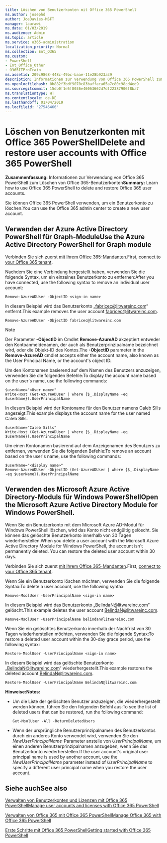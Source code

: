 ```yaml
---
title: Löschen von Benutzerkonten mit Office 365 PowerShell
ms.author: josephd
author: JoeDavies-MSFT
manager: laurawi
ms.date: 01/03/2019
ms.audience: Admin
ms.topic: article
ms.service: o365-administration
localization_priority: Normal
ms.collection: Ent_O365
ms.custom:
- PowerShell
- Ent_Office_Other
- O365ITProTrain
ms.assetid: 209c9868-448c-49bc-baae-11e28b923a39
description: Informationen zur Verwendung von Office 365 PowerShell zum Löschen von Office 365-Benutzerkonten
ms.openlocfilehash: 0b882f3bdf9070c83baffaca65a7c80c98cd4ed9
ms.sourcegitcommit: 15db0f1e5f8036e46063662d7df22387906f8ba7
ms.translationtype: HT
ms.contentlocale: de-DE
ms.lasthandoff: 01/04/2019
ms.locfileid: "27546466"
---
```

# <a name="delete-user-accounts-with-office-365-powershell"></a><span data-ttu-id="ddebc-103">Löschen von Benutzerkonten mit Office 365 PowerShell</span><span class="sxs-lookup"><span data-stu-id="ddebc-103">Delete and restore user accounts with Office 365 PowerShell</span></span>

<span data-ttu-id="ddebc-104">**Zusammenfassung:** Informationen zur Verwendung von Office 365 PowerShell zum Löschen von Office 365-Benutzerkonten</span><span class="sxs-lookup"><span data-stu-id="ddebc-104">**Summary:**  Learn how to use Office 365 PowerShell to delete and restore Office 365 user accounts.</span></span>
  
<span data-ttu-id="ddebc-105">Sie können Office 365 PowerShell verwenden, um ein Benutzerkonto zu löschen.</span><span class="sxs-lookup"><span data-stu-id="ddebc-105">You can use the Office 365 admin center to create a new user account.</span></span>

   
## <a name="use-the-azure-active-directory-powershell-for-graph-module"></a><span data-ttu-id="ddebc-106">Verwenden der Azure Active Directory PowerShell für Graph-Module</span><span class="sxs-lookup"><span data-stu-id="ddebc-106">Use the Azure Active Directory PowerShell for Graph module</span></span>

<span data-ttu-id="ddebc-107">Verbinden Sie sich zuerst [mit Ihrem Office 365-Mandanten](connect-to-office-365-powershell.md#connect-with-the-azure-active-directory-powershell-for-graph-module).</span><span class="sxs-lookup"><span data-stu-id="ddebc-107">First, [connect to your Office 365 tenant](connect-to-office-365-powershell.md#connect-with-the-azure-active-directory-powershell-for-graph-module).</span></span>

<span data-ttu-id="ddebc-108">Nachdem Sie eine Verbindung hergestellt haben, verwenden Sie die folgende Syntax, um ein einzelnes Benutzerkonto zu entfernen:</span><span class="sxs-lookup"><span data-stu-id="ddebc-108">After you have connected, use the following syntax to remove an individual user account:</span></span>
  
```
Remove-AzureADUser -ObjectID <sign-in name>
```

<span data-ttu-id="ddebc-109">In diesem Beispiel wird das Benutzerkonto „fabricec@litwareinc.com“ entfernt.</span><span class="sxs-lookup"><span data-stu-id="ddebc-109">This example removes the user account fabricec@litwareinc.com.</span></span>
  
```
Remove-AzureADUser -ObjectID fabricec@litwareinc.com
```

> [!NOTE]
> <span data-ttu-id="ddebc-110">Der Parameter **-ObjectID** im Cmdlet **Remove-AzureAD** akzeptiert entweder den Kontoanmeldenamen, der auch als Benutzerprinzipalname bezeichnet wird, oder die Objekt-ID des Kontos.</span><span class="sxs-lookup"><span data-stu-id="ddebc-110">The **-ObjectID** parameter in the **Remove-AzureAD** cmdlet accepts either the account name, also known as the User Principal Name, or the account's object ID.</span></span>
  
<span data-ttu-id="ddebc-111">Um den Kontonamen basierend auf dem Namen des Benutzers anzuzeigen, verwenden Sie die folgenden Befehle:</span><span class="sxs-lookup"><span data-stu-id="ddebc-111">To display the account name based on the user's name, use the following commands:</span></span>
  
```
$userName="<User name>"
Write-Host (Get-AzureADUser | where {$_.DisplayName -eq $userName}).UserPrincipalName
```

<span data-ttu-id="ddebc-112">In diesem Beispiel wird der Kontoname für den Benutzer namens Caleb Sills angezeigt.</span><span class="sxs-lookup"><span data-stu-id="ddebc-112">This example displays the account name for the user named Caleb Sills.</span></span>
  
```
$userName="Caleb Sills"
Write-Host (Get-AzureADUser | where {$_.DisplayName -eq $userName}).UserPrincipalName
```

<span data-ttu-id="ddebc-113">Um einen Kontonamen basierend auf dem Anzeigenamen des Benutzers zu entfernen, verwenden Sie die folgenden Befehle:</span><span class="sxs-lookup"><span data-stu-id="ddebc-113">To remove an account based on the user's name, use the following commands:</span></span>
  
```
$userName="<display name>"
Remove-AzureADUser -ObjectID (Get-AzureADUser | where {$_.DisplayName -eq $userName}).UserPrincipalName
```

## <a name="use-the-microsoft-azure-active-directory-module-for-windows-powershell"></a><span data-ttu-id="ddebc-114">Verwenden des Microsoft Azure Active Directory-Moduls für Windows PowerShell</span><span class="sxs-lookup"><span data-stu-id="ddebc-114">Open the Microsoft Azure Active Directory Module for Windows PowerShell.</span></span>

<span data-ttu-id="ddebc-p101">Wenn Sie ein Benutzerkonto mit dem Microsoft Azure AD-Modul für Windows PowerShell löschen, wird das Konto nicht endgültig gelöscht. Sie können das gelöschte Benutzerkonto innerhalb von 30 Tagen wiederherstellen.</span><span class="sxs-lookup"><span data-stu-id="ddebc-p101">When you delete a user account with the Microsoft Azure Active Directory Module for Windows PowerShell, the account isn't permanently deleted. You can restore the deleted user account within 30 days.</span></span>

<span data-ttu-id="ddebc-117">Verbinden Sie sich zuerst [mit Ihrem Office 365-Mandanten](connect-to-office-365-powershell.md#connect-with-the-microsoft-azure-active-directory-module-for-windows-powershell).</span><span class="sxs-lookup"><span data-stu-id="ddebc-117">First, [connect to your Office 365 tenant](connect-to-office-365-powershell.md#connect-with-the-microsoft-azure-active-directory-module-for-windows-powershell).</span></span>


<span data-ttu-id="ddebc-118">Wenn Sie ein Benutzerkonto löschen möchten, verwenden Sie die folgende Syntax:</span><span class="sxs-lookup"><span data-stu-id="ddebc-118">To delete a user account, use the following syntax:</span></span>
  
```
Remove-MsolUser -UserPrincipalName <sign-in name>
```

<span data-ttu-id="ddebc-119">In diesem Beispiel wird das Benutzerkonto „BelindaN@litwareinc.com“ gelöscht.</span><span class="sxs-lookup"><span data-stu-id="ddebc-119">This example deletes the user account BelindaN@litwareinc.com.</span></span>
  
```
Remove-MsolUser -UserPrincipalName belindan@litwareinc.com
```

<span data-ttu-id="ddebc-120">Wenn Sie ein gelöschtes Benutzerkonto innerhalb der Nachfrist von 30 Tagen wiederherstellen möchten, verwenden Sie die folgende Syntax:</span><span class="sxs-lookup"><span data-stu-id="ddebc-120">To restore a deleted user account within the 30-day grace period, use the following syntax:</span></span>
  
```
Restore-MsolUser -UserPrincipalName <sign-in name>
```

<span data-ttu-id="ddebc-121">In diesem Beispiel wird das gelöschte Benutzerkonto „BelindaN@litwareinc.com“ wiederhergestellt.</span><span class="sxs-lookup"><span data-stu-id="ddebc-121">This example restores the deleted account BelindaN@litwareinc.com.</span></span>
  
```
Restore-MsolUser -UserPrincipalName BelindaN@litwareinc.com
```

 <span data-ttu-id="ddebc-122">**Hinweise:**</span><span class="sxs-lookup"><span data-stu-id="ddebc-122">**Notes:**</span></span>
  
- <span data-ttu-id="ddebc-123">Um die Liste der gelöschten Benutzer anzuzeigen, die wiederhergestellt werden können, führen Sie den folgenden Befehl aus:</span><span class="sxs-lookup"><span data-stu-id="ddebc-123">To see the list of deleted users that can be restored, run the following command:</span></span>
    
  ```
  Get-MsolUser -All -ReturnDeletedUsers
  ```

- <span data-ttu-id="ddebc-124">Wenn der ursprüngliche Benutzerprinzipalnamen des Benutzerkontos durch ein anderes Konto verwendet wird, verwenden Sie den _NewUserPrincipalName_-Parameter anstelle von _UserPrincipalName_, um einen anderen Benutzerprinzipalnamen anzugeben, wenn Sie das Benutzerkonto wiederherstellen.</span><span class="sxs-lookup"><span data-stu-id="ddebc-124">If the user account's original user principal name is used by another account, use the  _NewUserPrincipalName_ parameter instead of _UserPrincipalName_ to specify a different user principal name when you restore the user account.</span></span>


## <a name="see-also"></a><span data-ttu-id="ddebc-125">Siehe auch</span><span class="sxs-lookup"><span data-stu-id="ddebc-125">See also</span></span>

[<span data-ttu-id="ddebc-126">Verwalten von Benutzerkonten und Lizenzen mit Office 365 PowerShell</span><span class="sxs-lookup"><span data-stu-id="ddebc-126">Manage user accounts and licenses with Office 365 PowerShell</span></span>](manage-user-accounts-and-licenses-with-office-365-powershell.md)
  
[<span data-ttu-id="ddebc-127">Verwalten von Office 365 mit Office 365 PowerShell</span><span class="sxs-lookup"><span data-stu-id="ddebc-127">Manage Office 365 with Office 365 PowerShell</span></span>](manage-office-365-with-office-365-powershell.md)
  
[<span data-ttu-id="ddebc-128">Erste Schritte mit Office 365 PowerShell</span><span class="sxs-lookup"><span data-stu-id="ddebc-128">Getting started with Office 365 PowerShell</span></span>](getting-started-with-office-365-powershell.md)

